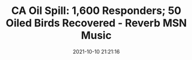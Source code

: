 ---
"title": "CA Oil Spill: 1,600 Responders; 50 Oiled Birds Recovered - Reverb MSN Music"
"date": "2021-10-10 21:21:16"
"feed_name": "GOOGLENEWSDRILLING"
"feed_website": "https://news.google.com/search?q=drilling%2Bincident&hl=en-US&gl=US&ceid=US:en"
"feed_rss": "https://news.google.com/rss/search?q=drilling%2Bincident&hl=en-US&gl=US&ceid=US:en"
"link": "https://www.msn.com/en-us/news/us/ca-oil-spill-1600-responders-50-oiled-birds-recovered/ar-AAPlES3"
"source": "{'href': 'https://www.msn.com', 'title': 'Reverb MSN Music'}"
"file": "_posts/2021-1-1-5184cd8e33a78ed2f2f48a7415f8ad4dd54f6bb2.md"
"accident": "1"
"drilling": "0"
"dead": "0"
"injured": "0"
"arrested": "0"
"place": "unknown place"
"where": "unknown site"
"causes": "unknown"
"place_uri": "unknown place"
---